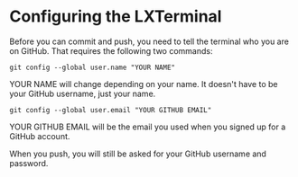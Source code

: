 # Configuring the LXTerminal #

Before you can commit and push, you need to tell the terminal who you are on GitHub. That requires the following two commands:

`git config --global user.name "YOUR NAME"`

YOUR NAME will change depending on your name. It doesn't have to be your GitHub username, just your name.

`git config --global user.email "YOUR GITHUB EMAIL"`

YOUR GITHUB EMAIL will be the email you used when you signed up for a GitHub account.

When you push, you will still be asked for your GitHub username and password.

